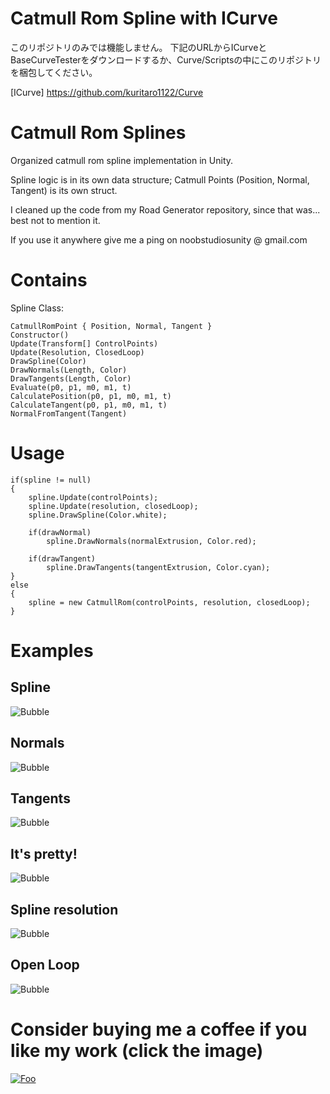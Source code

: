 # Catmull Rom Spline with ICurve

このリポジトリのみでは機能しません。
下記のURLからICurveとBaseCurveTesterをダウンロードするか、Curve/Scriptsの中にこのリポジトリを梱包してください。

[ICurve] https://github.com/kuritaro1122/Curve

# Catmull Rom Splines

Organized catmull rom spline implementation in Unity.

Spline logic is in its own data structure; Catmull Points (Position, Normal, Tangent) is its own struct.

I cleaned up the code from my Road Generator repository, since that was... best not to mention it.

If you use it anywhere give me a ping on noobstudiosunity @ gmail.com

# Contains

Spline Class:

	CatmullRomPoint { Position, Normal, Tangent }
	Constructor()
	Update(Transform[] ControlPoints)
	Update(Resolution, ClosedLoop)
	DrawSpline(Color)
	DrawNormals(Length, Color)
	DrawTangents(Length, Color)
	Evaluate(p0, p1, m0, m1, t)
	CalculatePosition(p0, p1, m0, m1, t)
	CalculateTangent(p0, p1, m0, m1, t)
	NormalFromTangent(Tangent)

# Usage

```
if(spline != null)
{
	spline.Update(controlPoints);
	spline.Update(resolution, closedLoop);
	spline.DrawSpline(Color.white);

	if(drawNormal)
		spline.DrawNormals(normalExtrusion, Color.red);

	if(drawTangent)
		spline.DrawTangents(tangentExtrusion, Color.cyan);
}
else
{
	spline = new CatmullRom(controlPoints, resolution, closedLoop);
}
```

# Examples
## Spline
![Bubble](Renders/Spline.png "Render.png")
## Normals
![Bubble](Renders/SplineNormal.png "Render.png")
## Tangents
![Bubble](Renders/SplineTangent.png "Render.png")
## It's pretty!
![Bubble](Renders/SplineComplete.png "Render.png")
## Spline resolution
![Bubble](Renders/SplineResolution.png "Render.png")
## Open Loop
![Bubble](Renders/SplineLoop.png "Render.png")

# Consider buying me a coffee if you like my work (click the image)
[![Foo](Renders/coffee.png)](https://www.buymeacoffee.com/ZcRuWpUBf)
